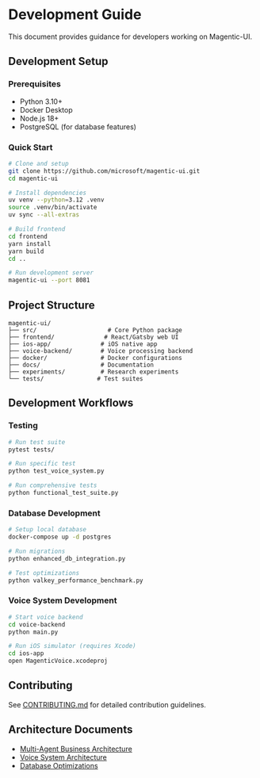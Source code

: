 # Development Guide

This document provides guidance for developers working on Magentic-UI.

## Development Setup

### Prerequisites

- Python 3.10+
- Docker Desktop
- Node.js 18+
- PostgreSQL (for database features)

### Quick Start

```bash
# Clone and setup
git clone https://github.com/microsoft/magentic-ui.git
cd magentic-ui

# Install dependencies
uv venv --python=3.12 .venv
source .venv/bin/activate
uv sync --all-extras

# Build frontend
cd frontend
yarn install
yarn build
cd ..

# Run development server
magentic-ui --port 8081
```

## Project Structure

```text
magentic-ui/
├── src/                    # Core Python package
├── frontend/              # React/Gatsby web UI
├── ios-app/              # iOS native app
├── voice-backend/        # Voice processing backend
├── docker/               # Docker configurations
├── docs/                 # Documentation
├── experiments/          # Research experiments
└── tests/               # Test suites
```

## Development Workflows

### Testing

```bash
# Run test suite
pytest tests/

# Run specific test
python test_voice_system.py

# Run comprehensive tests
python functional_test_suite.py
```

### Database Development

```bash
# Setup local database
docker-compose up -d postgres

# Run migrations
python enhanced_db_integration.py

# Test optimizations
python valkey_performance_benchmark.py
```

### Voice System Development

```bash
# Start voice backend
cd voice-backend
python main.py

# Run iOS simulator (requires Xcode)
cd ios-app
open MagenticVoice.xcodeproj
```

## Contributing

See [CONTRIBUTING.md](../CONTRIBUTING.md) for detailed contribution guidelines.

## Architecture Documents

- [Multi-Agent Business Architecture](../MULTI_AGENT_BUSINESS_ARCHITECTURE.md)
- [Voice System Architecture](VOICE_SYSTEM.md)
- [Database Optimizations](DATABASE_OPTIMIZATIONS.md)
